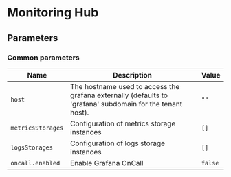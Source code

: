 # Monitoring Hub

## Parameters

### Common parameters

| Name              | Description                                                                                               | Value   |
| ----------------- | --------------------------------------------------------------------------------------------------------- | ------- |
| `host`            | The hostname used to access the grafana externally (defaults to 'grafana' subdomain for the tenant host). | `""`    |
| `metricsStorages` | Configuration of metrics storage instances                                                                | `[]`    |
| `logsStorages`    | Configuration of logs storage instances                                                                   | `[]`    |
| `oncall.enabled`  | Enable Grafana OnCall                                                                                     | `false` |
